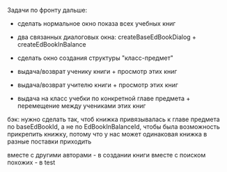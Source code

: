 Задачи по фронту дальше:

- сделать нормальное окно показа всех учебных книг

- два связанных диалоговых окна: createBaseEdBookDialog + createEdBookInBalance

- сделать окно создания структуры "класс-предмет"

- выдача/возврат ученику книги + просмотр этих книг

- выдача/возврат учителю книги + просмотр этих книг

- выдача на класс учебки по конкретной главе предмета + перемещение между учениками этих книг


бэк: нужно сделать так, чтоб книжка привязывалась к главе предмета по baseEdBookId, а не по EdBookInBalanceId, чтобы была возможность прикрепить книжку, потому что у нас может одинаковая книжка в разные поставки приходить


вместе с другими авторами - в создании книги
вместе с поиском похожих - в test
